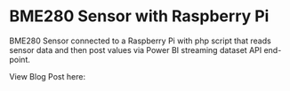 # BME280 Sensor with Raspberry Pi
BME280 Sensor connected to a Raspberry Pi with php script that reads sensor data and then post values via Power BI streaming dataset API end-point.

View Blog Post here:
